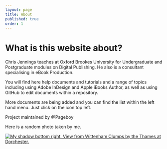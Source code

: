 ```yaml
---
layout: page
title: About
published: true
order: 1
---
```

# What is this website about?

Chris Jennings teaches at Oxford Brookes University for Undergraduate and Postgraduate modules on Digital Publishing. He also is a consultant specialising in eBook Production.

You will find here help documents and tutorials and a range of topics including using Adobe InDesign and Apple iBooks Author, as well as using GitHub to edit documents within a repository.

More documents are being added and you can find the list within the left hand menu. Just click on the icon top left.

Project maintained by @Pageboy

Here is a random photo taken by me.

[![My shadow bottom right. View from Wittenham Clumps by the Thames at Dorchester.](../../images/2017/01/fromWittenhamClumps.jpg)](../../images/2017/01/fromWittenhamClumps.jpg)
